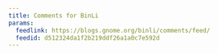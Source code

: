 ```yaml
---
title: Comments for BinLi
params:
  feedlink: https://blogs.gnome.org/binli/comments/feed/
  feedid: d512324da1f2b219ddf26a1a0c7e592d
---
```

